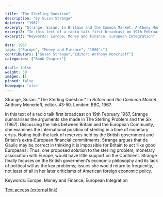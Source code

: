 ```yaml
---

title: "The Sterling Question"
description: "By Susan Strange"
datetext: "1967"
excerpt: "Strange, Susan. In Britain and the Common Market, Anthony Moncrieff, editor. 43-50. London, BBC, 1967."
excerpt2: "In this text of a radio talk first broadcast on 19th February 1967, Strange summarises the arguments she made in The Sterling Problem and the Six (1967). Discussing the links between Britain and the European Community, she examines the international position of sterling in a time of monetary crisis. Noting both the lack of reserves held by the British government and Britain’s extra-European financial commitments, Strange argues that de Gaulle may be correct in thinking it is impossible for Britain to act ‘like good Europeans’. Thus, one proposed solution to the sterling problem, monetary association with Europe, would have little support on the Continent. Strange finally focuses on the British government’s economic philosophy and its lack of political will as the key problems; issues she would return to frequently, not least of all in her later criticisms of American foreign economic policy."
excerpt3: "Keywords: Europe; Money and Finance; European Integration"

date: 1967
tags: ["Europe", "Money and Finance", "1960's"]
contributors: ["Susan Strange","Editor: Anthony Moncrieff"]
categories: ["Book Chapter"]

draft: false
weight: 50
images: []
pinned: false
homepage: false
---
```


Strange, Susan. "The Sterling Question." In *Britain and the Common Market*, Anthony Moncrieff, editor. 43-50. London: BBC, 1967.

In this text of a radio talk first broadcast on 19th February 1967, Strange summarises the arguments she made in The Sterling Problem and the Six (1967). Discussing the links between Britain and the European Community, she examines the international position of sterling in a time of monetary crisis. Noting both the lack of reserves held by the British government and Britain’s extra-European financial commitments, Strange argues that de Gaulle may be correct in thinking it is impossible for Britain to act ‘like good Europeans’. Thus, one proposed solution to the sterling problem, monetary association with Europe, would have little support on the Continent. Strange finally focuses on the British government’s economic philosophy and its lack of political will as the key problems; issues she would return to frequently, not least of all in her later criticisms of American foreign economic policy.

Keywords: Europe, Money and Finance, European Integration

[Text access (external link)](https://www.worldcat.org/title/455853)

